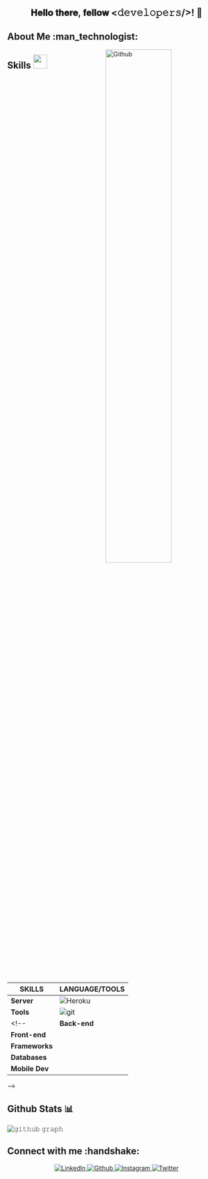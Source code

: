 <div align="center">
<h2> 𝐇𝐞𝐥𝐥𝐨 𝐭𝐡𝐞𝐫𝐞, 𝐟𝐞𝐥𝐥𝐨𝐰 <𝚍𝚎𝚟𝚎𝚕𝚘𝚙𝚎𝚛𝚜/>! 👋</h2>
</div>

<h2> About Me :man_technologist:</h2>

<img width="55%" align="right" alt="Github" src="https://raw.githubusercontent.com/onimur/.github/master/.resources/git-header.svg" />

<h2> Skills <img src = "https://media2.giphy.com/media/QssGEmpkyEOhBCb7e1/giphy.gif?cid=ecf05e47a0n3gi1bfqntqmob8g9aid1oyj2wr3ds3mg700bl&rid=giphy.gif" width = 32px> </h2>

| SKILLS  | LANGUAGE/TOOLS |
| ------------- | ------------- |
|**Server**| <img alt="Heroku" src="https://img.shields.io/badge/-Heroku-430098?style=flat-square&logo=heroku&logoColor=white" /> |
|**Tools**| <img alt="git" src="https://img.shields.io/badge/-Git-F05032?style=flat-square&logo=git&logoColor=white" /> |
<!--|**Back-end** |  |
|**Front-end**|  |
|**Frameworks**|  |
|**Databases**|  |
|**Mobile Dev**|  |
-->

<h2>Github Stats 📊 </h2>

![𝚐𝚒𝚝𝚑𝚞𝚋 𝚐𝚛𝚊𝚙𝚑](https://activity-graph.herokuapp.com/graph?username=maulidandev&theme=react-dark&hide_border=true&area=true)

<h2> Connect with me :handshake: </h2>
<div align="center">

<a href="https://www.linkedin.com/in/maulidandev/" target="_blank">
<img src="https://img.shields.io/badge/LinkedIn-%230077B5.svg?&style=flat-square&logo=linkedin&logoColor=white" alt="LinkedIn">
</a>
<a href="https://www.linkedin.com/in/maulidandev/" target="_blank">
<img src="https://img.shields.io/badge/Github-%fedcba.svg?&style=flat-square&logo=github&logoColor=white&color=black" alt="Github">
</a>
<a href="https://www.instagram.com/maulidannashuha/" target="_blank">
<img src="https://img.shields.io/badge/Instagram-%23E4405F.svg?&style=flat-square&logo=instagram&logoColor=white" alt="Instagram">
</a>
<a href="https://twitter.com/maulidandev" target="_blank">
<img src="https://img.shields.io/badge/Twitter-%231DA1F2.svg?&style=flat-square&logo=twitter&logoColor=white" alt="Twitter">
</a>
<!--<a href="https://dev.to/ABSphreak" target="_blank">
<img src="https://img.shields.io/badge/DEV-%230A0A0A.svg?&style=flat-square&logo=DEV.to&logoColor=white" alt="DEV.to">
</a>
<a href="https://open.spotify.com/user/0170agi99s5hh187g7mtz245b" target="_blank">
<img src="https://img.shields.io/badge/Spotify-%231ED760.svg?&style=flat-square&logo=spotify&logoColor=white" alt="Spotify">
</a>-->

</div>
<!--
**maulidandev/maulidandev** is a ✨ _special_ ✨ repository because its `README.md` (this file) appears on your GitHub profile.

Here are some ideas to get you started:

- 🔭 I’m currently working on ...
- 🌱 I’m currently learning ...
- 👯 I’m looking to collaborate on ...
- 🤔 I’m looking for help with ...
- 💬 Ask me about ...
- 📫 How to reach me: ...
- 😄 Pronouns: ...
- ⚡ Fun fact: ...
-->
